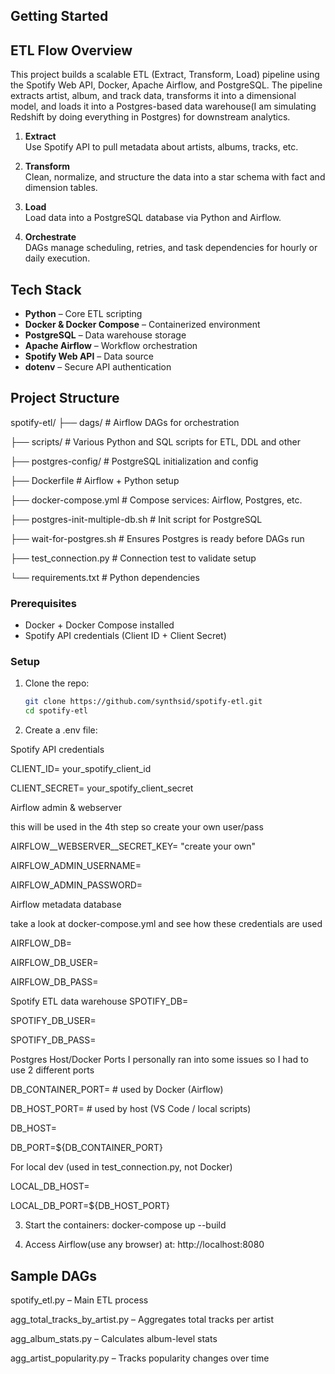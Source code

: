 ## Getting Started
   
##  ETL Flow Overview
This project builds a scalable ETL (Extract, Transform, Load) pipeline using the Spotify Web API, Docker, Apache Airflow, and PostgreSQL. 
The pipeline extracts artist, album, and track data, transforms it into a dimensional model, and loads it into a Postgres-based data warehouse(I am simulating Redshift by doing everything in Postgres) for downstream analytics.

1. **Extract**  
   Use Spotify API to pull metadata about artists, albums, tracks, etc. 
   
2. **Transform**  
   Clean, normalize, and structure the data into a star schema  with fact and dimension tables.

3. **Load**  
   Load data into a PostgreSQL database via Python and Airflow.

4. **Orchestrate**  
   DAGs manage scheduling, retries, and task dependencies for hourly or daily execution.

##  Tech Stack

- **Python** – Core ETL scripting
- **Docker & Docker Compose** – Containerized environment
- **PostgreSQL** – Data warehouse storage
- **Apache Airflow** – Workflow orchestration
- **Spotify Web API** – Data source
- **dotenv** – Secure API authentication

##  Project Structure
spotify-etl/
├── dags/ # Airflow DAGs for orchestration

├── scripts/ # Various Python and SQL scripts for ETL, DDL and other

├── postgres-config/ # PostgreSQL initialization and config

├── Dockerfile # Airflow + Python setup

├── docker-compose.yml # Compose services: Airflow, Postgres, etc.

├── postgres-init-multiple-db.sh # Init script for PostgreSQL

├── wait-for-postgres.sh # Ensures Postgres is ready before DAGs run

├── test_connection.py # Connection test to validate setup

└── requirements.txt # Python dependencies


### Prerequisites

- Docker + Docker Compose installed
- Spotify API credentials (Client ID + Client Secret)

### Setup

1. Clone the repo:
   ```bash
   git clone https://github.com/synthsid/spotify-etl.git
   cd spotify-etl
   
2. Create a .env file:

   
Spotify API credentials

CLIENT_ID= your_spotify_client_id

CLIENT_SECRET= your_spotify_client_secret

Airflow admin & webserver

this will be used in the 4th step so create your own user/pass

AIRFLOW__WEBSERVER__SECRET_KEY= "create your own"

AIRFLOW_ADMIN_USERNAME= 

AIRFLOW_ADMIN_PASSWORD=



Airflow metadata database 

take a look at docker-compose.yml and see how these credentials are used

AIRFLOW_DB=

AIRFLOW_DB_USER=

AIRFLOW_DB_PASS=



Spotify ETL data warehouse
SPOTIFY_DB=

SPOTIFY_DB_USER=

SPOTIFY_DB_PASS=


Postgres Host/Docker Ports
I personally ran into some issues so I had to use 2 different ports

DB_CONTAINER_PORT=       # used by Docker (Airflow)

DB_HOST_PORT=            # used by host (VS Code / local scripts)

DB_HOST=

DB_PORT=${DB_CONTAINER_PORT}

For local dev (used in test_connection.py, not Docker)

LOCAL_DB_HOST=

LOCAL_DB_PORT=${DB_HOST_PORT}

3. Start the containers:
docker-compose up --build

4. Access Airflow(use any browser) at:
http://localhost:8080



## Sample DAGs

spotify_etl.py – Main ETL process

agg_total_tracks_by_artist.py – Aggregates total tracks per artist

agg_album_stats.py – Calculates album-level stats

agg_artist_popularity.py – Tracks popularity changes over time
